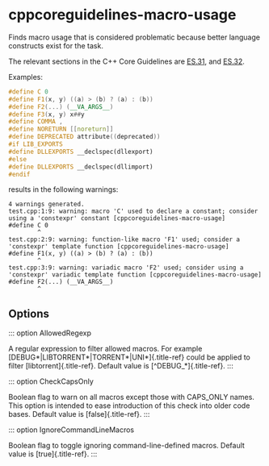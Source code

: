 # cppcoreguidelines-macro-usage

Finds macro usage that is considered problematic because better language
constructs exist for the task.

The relevant sections in the C++ Core Guidelines are
[ES.31](https://isocpp.github.io/CppCoreGuidelines/CppCoreGuidelines#es31-dont-use-macros-for-constants-or-functions),
and
[ES.32](https://isocpp.github.io/CppCoreGuidelines/CppCoreGuidelines#es32-use-all_caps-for-all-macro-names).

Examples:

```c++
#define C 0
#define F1(x, y) ((a) > (b) ? (a) : (b))
#define F2(...) (__VA_ARGS__)
#define F3(x, y) x##y
#define COMMA ,
#define NORETURN [[noreturn]]
#define DEPRECATED attribute((deprecated))
#if LIB_EXPORTS
#define DLLEXPORTS __declspec(dllexport)
#else
#define DLLEXPORTS __declspec(dllimport)
#endif
```

results in the following warnings:

    4 warnings generated.
    test.cpp:1:9: warning: macro 'C' used to declare a constant; consider using a 'constexpr' constant [cppcoreguidelines-macro-usage]
    #define C 0
            ^
    test.cpp:2:9: warning: function-like macro 'F1' used; consider a 'constexpr' template function [cppcoreguidelines-macro-usage]
    #define F1(x, y) ((a) > (b) ? (a) : (b))
            ^
    test.cpp:3:9: warning: variadic macro 'F2' used; consider using a 'constexpr' variadic template function [cppcoreguidelines-macro-usage]
    #define F2(...) (__VA_ARGS__)
            ^

## Options

::: option
AllowedRegexp

A regular expression to filter allowed macros. For example
[DEBUG\*\|LIBTORRENT\*\|TORRENT\*\|UNI\*]{.title-ref} could be applied
to filter [libtorrent]{.title-ref}. Default value is
[\^DEBUG\_\*]{.title-ref}.
:::

::: option
CheckCapsOnly

Boolean flag to warn on all macros except those with CAPS_ONLY names.
This option is intended to ease introduction of this check into older
code bases. Default value is [false]{.title-ref}.
:::

::: option
IgnoreCommandLineMacros

Boolean flag to toggle ignoring command-line-defined macros. Default
value is [true]{.title-ref}.
:::
